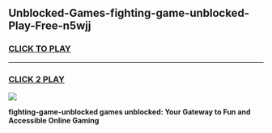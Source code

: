 
## Unblocked-Games-fighting-game-unblocked-Play-Free-n5wjj
<h3>
<a href="https://premium76.site?title=fighting-game-unblocked&ref=09A">CLICK TO PLAY</a></h3>
<hr>

<h3>
<a href="https://premium76.site?title=fighting-game-unblocked&ref=09A">CLICK 2 PLAY</a>
  
</h3>

<a href="https://premium76.site?title=fighting-game-unblocked&ref=09A"><img src="https://clearcache.store/games.png"></a>


**fighting-game-unblocked games unblocked: Your Gateway to Fun and Accessible Online Gaming**
